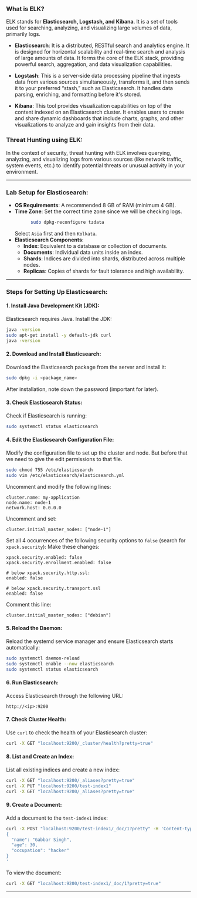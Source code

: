 ### **What is ELK?**

ELK stands for **Elasticsearch, Logstash, and Kibana**. It is a set of tools used for searching, analyzing, and visualizing large volumes of data, primarily logs.

- **Elasticsearch**: It is a distributed, RESTful search and analytics engine. It is designed for horizontal scalability and real-time search and analysis of large amounts of data. It forms the core of the ELK stack, providing powerful search, aggregation, and data visualization capabilities.
    
- **Logstash**: This is a server-side data processing pipeline that ingests data from various sources simultaneously, transforms it, and then sends it to your preferred “stash,” such as Elasticsearch. It handles data parsing, enriching, and formatting before it's stored.
    
- **Kibana**: This tool provides visualization capabilities on top of the content indexed on an Elasticsearch cluster. It enables users to create and share dynamic dashboards that include charts, graphs, and other visualizations to analyze and gain insights from their data.

### **Threat Hunting using ELK**:

In the context of security, threat hunting with ELK involves querying, analyzing, and visualizing logs from various sources (like network traffic, system events, etc.) to identify potential threats or unusual activity in your environment.

---

### **Lab Setup for Elasticsearch**:

- **OS Requirements**: A recommended 8 GB of RAM (minimum 4 GB).
- **Time Zone**: Set the correct time zone since we will be checking logs.
  ```bash
        sudo dpkg-reconfigure tzdata
	```
	Select `Asia` first and then `Kolkata`.
- **Elasticsearch Components**:
    - **Index**: Equivalent to a database or collection of documents.
    - **Documents**: Individual data units inside an index.
    - **Shards**: Indices are divided into shards, distributed across multiple nodes.
    - **Replicas**: Copies of shards for fault tolerance and high availability.

---

### **Steps for Setting Up Elasticsearch**:

#### **1. Install Java Development Kit (JDK)**:

Elasticsearch requires Java. Install the JDK:

```bash
java -version
sudo apt-get install -y default-jdk curl
java -version
```

#### **2. Download and Install Elasticsearch**:

Download the Elasticsearch package from the server and install it:

```bash
sudo dpkg -i <package_name>
```

After installation, note down the password (important for later).

#### **3. Check Elasticsearch Status**:

Check if Elasticsearch is running:

```bash
sudo systemctl status elasticsearch
```

#### **4. Edit the Elasticsearch Configuration File**:

Modify the configuration file to set up the cluster and node. But before that we need to give the edit permissions to that file.

```bash
sudo chmod 755 /etc/elasticsearch
sudo vim /etc/elasticsearch/elasticsearch.yml
```

Uncomment and modify the following lines:

```plaintext
cluster.name: my-application
node.name: node-1
network.host: 0.0.0.0
```

Uncomment and set:

```plaintext
cluster.initial_master_nodes: ["node-1"]
```

Set all 4 occurrences of the following security options to `false` (search for `xpack.security`):
Make these changes:
```plaintext
xpack.security.enabled: false
xpack.security.enrollment.enabled: false

# below xpack.security.http.ssl:
enabled: false

# below xpack.security.transport.ssl
enabled: false
```

Comment this line:
```plaintext
cluster.initial_master_nodes: ["debian"]
```

#### **5. Reload the Daemon**:

Reload the systemd service manager and ensure Elasticsearch starts automatically:

```bash
sudo systemctl daemon-reload
sudo systemctl enable --now elasticsearch
sudo systemctl status elasticsearch
```

#### **6. Run Elasticsearch**:

Access Elasticsearch through the following URL:

```plaintext
http://<ip>:9200
```

#### **7. Check Cluster Health**:

Use `curl` to check the health of your Elasticsearch cluster:

```bash
curl -X GET "localhost:9200/_cluster/health?pretty=true"
```

#### **8. List and Create an Index**:

List all existing indices and create a new index:

```bash
curl -X GET "localhost:9200/_aliases?pretty=true"
curl -X PUT "localhost:9200/test-index1"
curl -X GET "localhost:9200/_aliases?pretty=true"
```

#### **9. Create a Document**:

Add a document to the `test-index1` index:

```bash
curl -X POST "localhost:9200/test-index1/_doc/1?pretty" -H 'Content-type: application/json' -d'
{
  "name": "Gabbar Singh",
  "age": 30,
  "occupation": "hacker"
}
'
```

To view the document:

```bash
curl -X GET "localhost:9200/test-index1/_doc/1?pretty=true"
```

---

